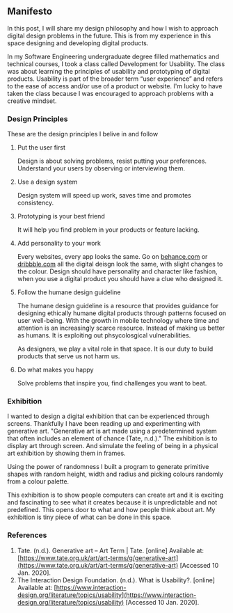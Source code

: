 ## Manifesto

In this post, I will share my design philosophy and how I wish to approach digital design problems in the future. This is from my experience in this space designing and developing digital products. 

In my Software Engineering undergraduate degree filled mathematics and technical courses, I took a class called Development for Usability. The class was about learning the principles of usability and prototyping of digital products. Usability is part of the broader term “user experience” and refers to the ease of access and/or use of a product or website. I'm lucky to have taken the class because I was encouraged to approach problems with a creative mindset.

### Design Principles

These are the design principles I belive in and follow

1. Put the user first

    Design is about solving problems, resist putting your preferences. Understand your users by observing or interviewing them.

2. Use a design system

    Design system will speed up work, saves time and promotes consistency. 

3. Prototyping is your best friend

    It will help you find problem in your products or feature lacking.

4. Add personality to your work

    Every websites, every app looks the same. Go on [behance.com](http://behance.com) or [dribbble.com](dribbble.com) all the digital deisgn look the same, with slight changes to the colour. Design should have personality and character like fashion, when you use a digital product you should have a clue who designed it.

5. Follow the humane design guideline

    The humane design guideline is a resource that provides guidance for designing ethically humane digital products through patterns focused on user well-being. With the growth in mobile technology where time and attention is an increasingly scarce resource. Instead of making us better as humans. It is exploiting out phsycolosgical vulnerabilities.

    As designers, we play a vital role in that space. It is our duty to build products that serve us not harm us.

6. Do what makes you happy

    Solve problems that inspire you, find challenges you want to beat. 

### Exhibition

I wanted to design a digital exhibition that can be experienced through screens. Thankfully I have been reading up and experimenting with generative art. "Generative art is art made using a predetermined system that often includes an element of chance (Tate, n.d.)."  The exhibition is to display art through screen. And simulate the feeling of being in a physical art exhibition by showing them in frames.

Using the power of randomness I built a program to generate primitive shapes with random height, width and radius and picking colours randomly from a colour palette.

This exhibition is to show people computers can create art and it is exciting and fascinating to see what  it creates because it is unpredictable and not predefined. This opens door to what and how people think about art. My exhibition is tiny piece of what can be done in this space. 

### References

1. Tate. (n.d.). Generative art – Art Term | Tate. [online] Available at: [https://www.tate.org.uk/art/art-terms/g/generative-art](https://www.tate.org.uk/art/art-terms/g/generative-art) [Accessed 10 Jan. 2020].
2. The Interaction Design Foundation. (n.d.). What is Usability?. [online] Available at: [https://www.interaction-design.org/literature/topics/usability](https://www.interaction-design.org/literature/topics/usability) [Accessed 10 Jan. 2020].